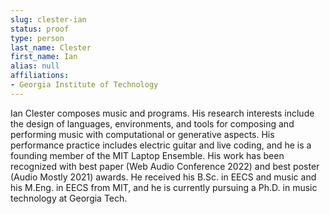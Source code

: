 ```yaml
---
slug: clester-ian
status: proof
type: person
last_name: Clester
first_name: Ian
alias: null
affiliations:
- Georgia Institute of Technology
---
```


Ian Clester composes music and programs. His research interests include the design of languages, environments, and tools for composing and performing music with computational or generative aspects. His performance practice includes electric guitar and live coding, and he is a founding member of the MIT Laptop Ensemble. His work has been recognized with best paper (Web Audio Conference 2022) and best poster (Audio Mostly 2021) awards. He received his B.Sc. in EECS and music and his M.Eng. in EECS from MIT, and he is currently pursuing a Ph.D. in music technology at Georgia Tech.
